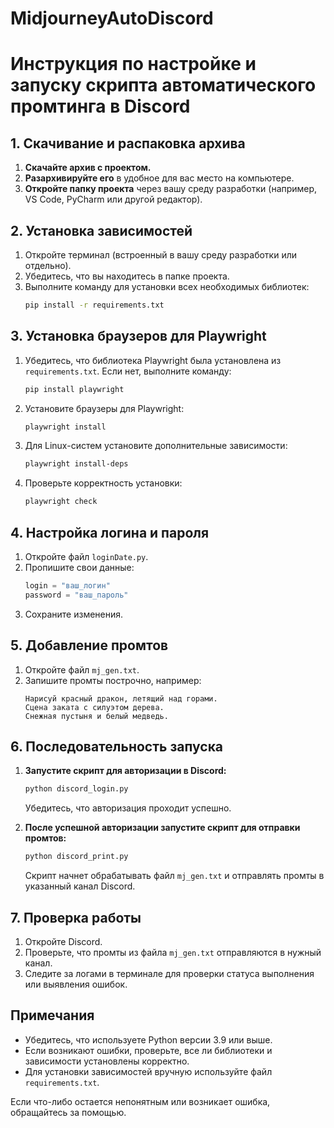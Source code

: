 # MidjourneyAutoDiscord
# Инструкция по настройке и запуску скрипта автоматического промтинга в Discord

## 1. Скачивание и распаковка архива
1. **Скачайте архив с проектом.**
2. **Разархивируйте его** в удобное для вас место на компьютере.
3. **Откройте папку проекта** через вашу среду разработки (например, VS Code, PyCharm или другой редактор).

## 2. Установка зависимостей
1. Откройте терминал (встроенный в вашу среду разработки или отдельно).
2. Убедитесь, что вы находитесь в папке проекта.
3. Выполните команду для установки всех необходимых библиотек:
   ```bash
   pip install -r requirements.txt
   ```

## 3. Установка браузеров для Playwright
1. Убедитесь, что библиотека Playwright была установлена из `requirements.txt`. Если нет, выполните команду:
   ```bash
   pip install playwright
   ```
2. Установите браузеры для Playwright:
   ```bash
   playwright install
   ```
3. Для Linux-систем установите дополнительные зависимости:
   ```bash
   playwright install-deps
   ```
4. Проверьте корректность установки:
   ```bash
   playwright check
   ```

## 4. Настройка логина и пароля
1. Откройте файл `loginDate.py`.
2. Пропишите свои данные:
   ```python
   login = "ваш_логин"
   password = "ваш_пароль"
   ```
3. Сохраните изменения.

## 5. Добавление промтов
1. Откройте файл `mj_gen.txt`.
2. Запишите промты построчно, например:
   ```
   Нарисуй красный дракон, летящий над горами.
   Сцена заката с силуэтом дерева.
   Снежная пустыня и белый медведь.
   ```

## 6. Последовательность запуска
1. **Запустите скрипт для авторизации в Discord:**
   ```bash
   python discord_login.py
   ```
   Убедитесь, что авторизация проходит успешно.

2. **После успешной авторизации запустите скрипт для отправки промтов:**
   ```bash
   python discord_print.py
   ```
   Скрипт начнет обрабатывать файл `mj_gen.txt` и отправлять промты в указанный канал Discord.

## 7. Проверка работы
1. Откройте Discord.
2. Проверьте, что промты из файла `mj_gen.txt` отправляются в нужный канал.
3. Следите за логами в терминале для проверки статуса выполнения или выявления ошибок.

## Примечания
- Убедитесь, что используете Python версии 3.9 или выше.
- Если возникают ошибки, проверьте, все ли библиотеки и зависимости установлены корректно.
- Для установки зависимостей вручную используйте файл `requirements.txt`.

Если что-либо остается непонятным или возникает ошибка, обращайтесь за помощью.
